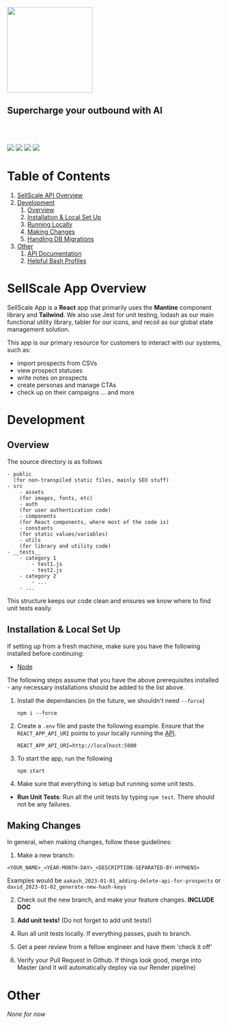 <img src="https://uploads-ssl.webflow.com/6353a854c4fa2d460377c061/63642a6e9b19034a8b42547d_Group%2018-p-500.png" style="width: 200px;">
<br/>

## Supercharge your outbound with AI

<br/>
<br/>

<span><img src="https://shields.io/badge/Coverage-0%25-red">
<img src="https://img.shields.io/badge/Framework-React-blue">
<img src="https://img.shields.io/badge/Component Library-Mantine-blue">
<img src="https://img.shields.io/badge/Testing-0 unit tests-red"></span>

# Table of Contents

1. [SellScale API Overview](#sellscale-api-overview)
2. [Development](#development)
   1. [Overview](#overview)
   2. [Installation & Local Set Up](#installation--local-set-up)
   3. [Running Locally](#running-locally)
   4. [Making Changes](#making-changes)
   5. [Handling DB Migrations](#handling-db-migrations)
3. [Other](#other)
   1. [API Documentation](#api-documentation)
   2. [Helpful Bash Profiles](#bash-profiles)

# SellScale App Overview

SellScale App is a **React** app that primarily uses the **Mantine** component library and **Tailwind**. We also use Jest for unit testing, lodash as our main functional utility library, tabler for our icons, and recoil as our global state management solution.

This app is our primary resource for customers to interact with our systems, such as:

- import prospects from CSVs
- view prospect statuses
- write notes on prospects
- create personas and manage CTAs
- check up on their campaigns
  ... and more

# Development

## Overview

The source directory is as follows

```
- public
  (for non-transpiled static files, mainly SEO stuff)
- src
    - assets
    (for images, fonts, etc)
    - auth
    (for user authentication code)
    - components
    (for React components, where most of the code is)
    - constants
    (for static values/variables)
    - utils
    (for library and utility code)
- __tests__
    - category 1
        - test1.js
        - test2.js
    - category 2
        - ...
    - ...
```

This structure keeps our code clean and ensures we know where to find unit tests easily.

## Installation & Local Set Up

If setting up from a fresh machine, make sure you have the following installed before continuing:

- [Node](https://nodejs.org/en/)

The following steps assume that you have the above prerequisites installed - any necessary installations should be added to the list above.

1.  Install the dependancies (in the future, we shouldn't need `--force`)

    ```
    npm i --force
    ```

1.  Create a `.env` file and paste the following example. Ensure that the `REACT_APP_API_URI` points to your locally running the [API](https://github.com/SellScale/sellscale-api).

    ```
    REACT_APP_API_URI=http://localhost:5000
    ```

1.  To start the app, run the following

    ```
    npm start
    ```

1. Make sure that everything is setup but running some unit tests.

- **Run Unit Tests**: Run all the unit tests by typing `npm test`. There should not be any failures.

## Making Changes

In general, when making changes, follow these guidelines:

1. Make a new branch:

```
<YOUR_NAME>_<YEAR-MONTH-DAY>_<DESCRIPTION-SEPARATED-BY-HYPHENS>
```

Examples would be `aakash_2023-01-01_adding-delete-api-for-prospects` or `david_2023-01-02_generate-new-hash-keys`

2. Check out the new branch, and make your feature changes. **INCLUDE DOC**

3. **Add unit tests!** (Do not forget to add unit tests!)

4. Run all unit tests locally. If everything passes, push to branch.

5. Get a peer review from a fellow engineer and have them 'check it off'

6. Verify your Pull Request in Github. If things look good, merge into Master (and it will automatically deploy via our Render pipeline)

# Other

_None for now_
